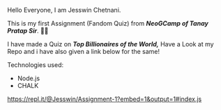 Hello Everyone, I am Jesswin Chetnani.

This is my first Assignment (Fandom Quiz) from  *__NeoGCamp of Tanay Pratap Sir__*. :technologist:

I have made a Quiz on *__Top Billionaires of the World,__* Have a Look at my Repo and i have also given a link below for the same!

Technologies used:

* Node.js
* CHALK


https://repl.it/@Jesswin/Assignment-1?embed=1&output=1#index.js 

